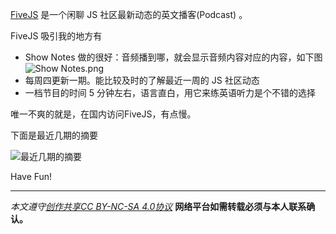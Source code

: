 [FiveJS](https://fivejs.codeschool.com/) 是一个闲聊 JS 社区最新动态的英文播客(Podcast) 。

FiveJS 吸引我的地方有
* Show Notes 做的很好：音频播到哪，就会显示音频内容对应的内容，如下图
![Show Notes.png](http://upload-images.jianshu.io/upload_images/16777-898fa29c59f9a8a4.png?imageMogr2/auto-orient/strip%7CimageView2/2/w/1240)
* 每周四更新一期。能比较及时的了解最近一周的 JS 社区动态
* 一档节目的时间 5 分钟左右，语言直白，用它来练英语听力是个不错的选择

唯一不爽的就是，在国内访问FiveJS，有点慢。

下面是最近几期的摘要

![最近几期的摘要](http://upload-images.jianshu.io/upload_images/16777-a1a81fe945e5cc41.png?imageMogr2/auto-orient/strip%7CimageView2/2/w/1240)

Have Fun!

***

*本文遵守[创作共享CC BY-NC-SA 4.0协议](http://creativecommons.org/licenses/by-nc-sa/4.0/)*
**网络平台如需转载必须与本人联系确认。**
